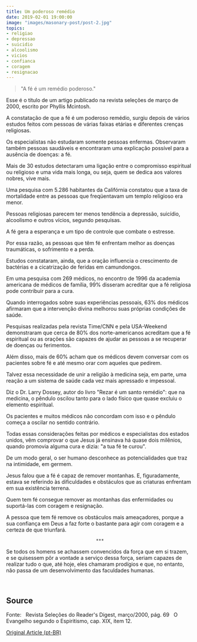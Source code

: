 ```yaml
---
title: Um poderoso remédio
date: 2019-02-01 19:00:00
image: "images/masonary-post/post-2.jpg"
topics: 
- religiao
- depressao
- suicidio
- alcoolismo
- vicios
- confianca
- coragem
- resignacao
---
```


> "A fé é um remédio poderoso."

Esse é o título de um artigo publicado na revista seleções de março de 2000,
escrito por Phyllis Mcintosh.

A constatação de que a fé é um poderoso remédio, surgiu depois de vários
estudos feitos com pessoas de várias faixas etárias e diferentes crenças
religiosas.

Os especialistas não estudaram somente pessoas enfermas. Observaram também
pessoas saudáveis e encontraram uma explicação possível para a ausência de
doenças: a fé.

Mais de 30 estudos detectaram uma ligação entre o compromisso espiritual ou
religioso e uma vida mais longa, ou seja, quem se dedica aos valores nobres,
vive mais.

Uma pesquisa com 5.286 habitantes da Califórnia constatou que a taxa de
mortalidade entre as pessoas que freqüentavam um templo religioso era menor.

Pessoas religiosas parecem ter menos tendência a depressão, suicídio,
alcoolismo e outros vícios, segundo pesquisas.

A fé gera a esperança e um tipo de controle que combate o estresse.

Por essa razão, as pessoas que têm fé enfrentam melhor as doenças traumáticas,
o sofrimento e a perda.

Estudos constataram, ainda, que a oração influencia o crescimento de bactérias
e a cicatrização de feridas em camundongos.

Em uma pesquisa com 269 médicos, no encontro de 1996 da academia americana de
médicos de família, 99% disseram acreditar que a fé religiosa pode contribuir
para a cura.

Quando interrogados sobre suas experiências pessoais, 63% dos médicos afirmaram
que a intervenção divina melhorou suas próprias condições de saúde.

Pesquisas realizadas pela revista Time/CNN e pela USA-Weekend demonstraram que
cerca de 80% dos norte-americanos acreditam que a fé espiritual ou as orações
são capazes de ajudar as pessoas a se recuperar de doenças ou ferimentos.

Além disso, mais de 60% acham que os médicos devem conversar com os pacientes
sobre fé e até mesmo orar com aqueles que pedirem.

Talvez essa necessidade de unir a religião à medicina seja, em parte, uma
reação a um sistema de saúde cada vez mais apressado e impessoal.

Diz o Dr. Larry Dossey, autor do livro "Rezar é um santo remédio": que na
medicina, o pêndulo oscilou tanto para o lado físico que quase excluiu o
elemento espiritual.

Os pacientes e muitos médicos não concordam com isso e o pêndulo começa a
oscilar no sentido contrário.

Todas essas considerações feitas por médicos e especialistas dos estados
unidos, vêm comprovar o que Jesus já ensinava há quase dois milênios, quando
promovia alguma cura e dizia: "a tua fé te curou".

De um modo geral, o ser humano desconhece as potencialidades que traz na
intimidade, em germem.

Jesus falou que a fé é capaz de remover montanhas. E, figuradamente, estava se
referindo às dificuldades e obstáculos que as criaturas enfrentam em sua
existência terrena.

Quem tem fé consegue remover as montanhas das enfermidades ou suportá-las com
coragem e resignação.

A pessoa que tem fé remove os obstáculos mais ameaçadores, porque a sua
confiança em Deus a faz forte o bastante para agir com coragem e a certeza de
que triunfará.

                                      ***

Se todos os homens se achassem convencidos da força que em si trazem, e se
quisessem pôr a vontade a serviço dessa força, seriam capazes de realizar tudo
o que, até hoje, eles chamaram prodígios e que, no entanto, não passa de um
desenvolvimento das faculdades humanas.

 

## Source
Fonte:  
Revista Seleções do Reader's Digest, março/2000, pág. 69  
O Evangelho segundo o Espiritismo, cap. XIX, item 12.


[Original Article (pt-BR)](http://www.momento.com.br/pt/ler_texto.php?id=483)


